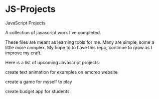 # JS-Projects
JavaScript Projects

A collection of javascript work I've completed.

These files are meant as learning tools for me. Many are simple, some a little more complex. My hope to to have this repo, continue to grow as I improve my craft.

Here is a list of upcoming Javascript projects:

create text animation for examples on emcreo website

create a game for myself to play

create budget app for students
